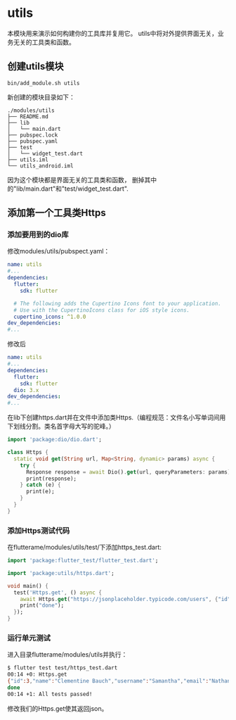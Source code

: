 # utils
本模块用来演示如何构建你的工具库并复用它。
utils中将对外提供界面无关，业务无关的工具类和函数。

## 创建utils模块
```
bin/add_module.sh utils
```

新创建的模块目录如下：
```text
./modules/utils
├── README.md
├── lib
│   └── main.dart
├── pubspec.lock
├── pubspec.yaml
├── test
│   └── widget_test.dart
├── utils.iml
└── utils_android.iml

```


因为这个模块都是界面无关的工具类和函数，
删掉其中的"lib/main.dart"和"test/widget_test.dart".


## 添加第一个工具类Https

### 添加要用到的dio库
修改modules/utils/pubspect.yaml：
```yaml
name: utils
#...
dependencies:
  flutter:
    sdk: flutter

  # The following adds the Cupertino Icons font to your application.
  # Use with the CupertinoIcons class for iOS style icons.
  cupertino_icons: ^1.0.0
dev_dependencies:
#...
```
修改后
```yaml
name: utils
#...
dependencies:
  flutter:
    sdk: flutter
  dio: 3.x
dev_dependencies:
#...
```
在lib下创建https.dart并在文件中添加类Https.（编程规范：文件名小写单词间用下划线分割。类名首字母大写的驼峰。）

```dart
import 'package:dio/dio.dart';

class Https {
  static void get(String url, Map<String, dynamic> params) async {
    try {
      Response response = await Dio().get(url, queryParameters: params);
      print(response);
    } catch (e) {
      print(e);
    }
  }
}

```

### 添加Https测试代码
在flutterame/modules/utils/test/下添加https_test.dart:
```dart
import 'package:flutter_test/flutter_test.dart';

import 'package:utils/https.dart';

void main() {
  test('Https.get', () async {
    await Https.get("https://jsonplaceholder.typicode.com/users", {"id": 3});
    print("done");
  });
}

```

### 运行单元测试

进入目录flutterame/modules/utils并执行：
```bash
$ flutter test test/https_test.dart
00:14 +0: Https.get
{"id":3,"name":"Clementine Bauch","username":"Samantha","email":"Nathan@yesenia.net","address":{"street":"Douglas Extension","suite":"Suite 847","city":"McKenziehaven","zipcode":"59590-4157","geo":{"lat":"-68.6102","lng":"-47.0653"}},"phone":"1-463-123-4447","website":"ramiro.info","company":{"name":"Romaguera-Jacobson","catchPhrase":"Face to face bifurcated interface","bs":"e-enable strategic applications"}}
done
00:14 +1: All tests passed!   
```

修改我们的Https.get使其返回json。



<!-- https://jsonplaceholder.typicode.com/users/3 -->
<!-- 测试 https://jsonplaceholder.typicode.com/ -->